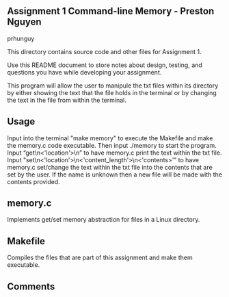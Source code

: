 ## Assignment 1 Command-line Memory - Preston Nguyen
prhunguy

This directory contains source code and other files for Assignment 1.

Use this README document to store notes about design, testing, and questions you have while developing your assignment.

This program will allow the user to manipule the txt files within its directory by either showing the text that the file holds in the terminal or by changing the text in the file from within the terminal.

## Usage
Input into the terminal "make memory" to execute the Makefile and make the memory.c code executable.
Then input ./memory to start the program.
Input “get\n<'location'>\n” to have memory.c print the text within the txt file.
Input "set\n<'location'>\n<'content_length'>\n<'contents>'” to have memory.c set/change the text within the txt file into the contents that are set by the user. If the name is unknown then a new file will be made with the contents provided.

## memory.c
Implements get/set memory abstraction for files in a Linux directory. 

## Makefile
Compiles the files that are part of this assignment and make them executable.

## Comments


